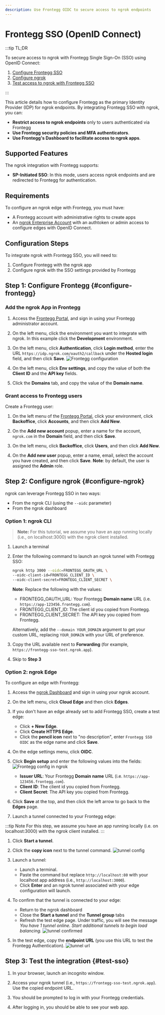 ```yaml
---
description: Use Frontegg OIDC to secure access to ngrok endpoints
---
```


# Frontegg SSO (OpenID Connect)

:::tip TL;DR

To secure access to ngrok with Frontegg Single Sign-On (SSO) using OpenID Connect:

1. [Configure Frontegg SSO](#configure-frontegg)
1. [Configure ngrok](#configure-ngrok)
1. [Test access to ngrok with Frontegg SSO](#test-sso)

:::

This article details how to configure Frontegg as the primary Identity Provider (IDP) for ngrok endpoints.
By integrating Frontegg SSO with ngrok, you can:

- **Restrict access to ngrok endpoints** only to users authenticated via Frontegg
- **Use Frontegg security policies and MFA authenticators**.
- **Use Frontegg's Dashboard to facilitate access to ngrok apps**.

## Supported Features

The ngrok integration with Frontegg supports:

- **SP-Initiated SSO**: In this mode, users access ngrok endpoints and are redirected to Frontegg for authentication.

## Requirements

To configure an ngrok edge with Frontegg, you must have:

- A Frontegg account with administrative rights to create apps
- An [ngrok Enterprise Account](https://ngrok.com/pricing) with an authtoken or admin access to configure edges with OpenID Connect.

## Configuration Steps

To integrate ngrok with Frontegg SSO, you will need to:

1. Configure Frontegg with the ngrok app
1. Configure ngrok with the SSO settings provided by Frontegg

## **Step 1**: Configure Frontegg {#configure-frontegg}

### Add the ngrok App in Frontegg

1. Access the [Frontegg Portal](https://portal.frontegg.com/), and sign in using your Frontegg administrator account.

1. On the left menu, click the environment you want to integrate with ngrok. In this example click the **Development** environment.

1. On the left menu, click **Authentication**, click **Login method**, enter the URL `https://idp.ngrok.com/oauth2/callback` under the **Hosted login** field, and then click **Save**.
   ![Frontegg configuration](img/ngrok_url_configuration_frontegg.png)

1. On the left menu, click **Env settings**, and copy the value of both the **Client ID** and the **API key** fields.

1. Click the **Domains** tab, and copy the value of the **Domain name**.

### Grant access to Frontegg users

Create a Frontegg user:

1. On the left menu of the [Frontegg Portal](https://portal.frontegg.com/), click your environment, click **Backoffice**, click **Accounts**, and then click **Add New**.

1. On the **Add new account** popup, enter a name for the account, `ngrok.com` in the **Domain** field, and then click **Save**.

1. On the left menu, click **Backoffice**, click **Users**, and then click **Add New**.

1. On the **Add new user** popup, enter a name, email, select the account you have created, and then click **Save**.
   **Note**: by default, the user is assigned the **Admin** role.

## **Step 2**: Configure ngrok {#configure-ngrok}

ngrok can leverage Frontegg SSO in two ways:

- From the ngrok CLI (using the `--oidc` parameter)
- From the ngrok dashboard

### **Option 1**: ngrok CLI

> **Note:** For this tutorial, we assume you have an app running locally (i.e., on localhost:3000) with the ngrok client installed.

1. Launch a terminal

1. Enter the following command to launch an ngrok tunnel with Frontegg SSO:

   ```bash
   ngrok http 3000 --oidc=FRONTEGG_OAUTH_URL \
   --oidc-client-id=FRONTEGG_CLIENT_ID \
   --oidc-client-secret=FRONTEGG_CLIENT_SECRET \
   ```

   **Note**: Replace the following with the values:

   - FRONTEGG_OAUTH_URL: Your Frontegg **Domain name** URL (i.e. `https://app-123456.frontegg.com`).
   - FRONTEGG_CLIENT_ID: The client id you copied from Frontegg.
   - FRONTEGG_CLIENT_SECRET: The API key you copied from Frontegg.

   Alternatively, add the `--domain YOUR_DOMAIN` argument to get your custom URL, replacing `YOUR_DOMAIN` with your URL of preference.

1. Copy the URL available next to **Forwarding** (for example, `https://frontegg-sso-test.ngrok.app`).

1. Skip to **Step 3**

### **Option 2**: ngrok Edge

To configure an edge with Frontegg:

1. Access the [ngrok Dashboard](https://dashboard.ngrok.com/) and sign in using your ngrok account.

1. On the left menu, click **Cloud Edge** and then click **Edges**.

1. If you don't have an edge already set to add Frontegg SSO, create a test edge:

   - Click **+ New Edge**.
   - Click **Create HTTPS Edge**.
   - Click the **pencil icon** next to "no description", enter `Frontegg SSO OIDC` as the edge name and click **Save**.

1. On the edge settings menu, click **OIDC**.

1. Click **Begin setup** and enter the following values into the fields:
   ![Frontegg config in ngrok](img/frontegg-1.png)

   - **Issuer URL**: Your Frontegg **Domain name** URL (i.e. `https://app-123456.frontegg.com`).
   - **Client ID**: The client id you copied from Frontegg.
   - **Client Secret**: The API key you copied from Frontegg.

1. Click **Save** at the top, and then click the left arrow to go back to the **Edges** page.

1. Launch a tunnel connected to your Frontegg edge:

:::tip Note
For this step, we assume you have an app running locally (i.e. on localhost:3000) with the ngrok client installed.
:::

1. Click **Start a tunnel**.

1. Click the **copy icon** next to the tunnel command.
   ![tunnel config](img/frontegg-2.png)

1. Launch a tunnel:

   - Launch a terminal.
   - Paste the command but replace `http://localhost:80` with your localhost app address (i.e., `http://localhost:3000`).
   - Click **Enter** and an ngrok tunnel associated with your edge configuration will launch.

1. To confirm that the tunnel is connected to your edge:

   - Return to the ngrok dashboard
   - Close the **Start a tunnel** and the **Tunnel group** tabs
   - Refresh the test edge page. Under traffic, you will see the message _You have 1 tunnel online. Start additional tunnels to begin load balancing._
     ![tunnel confirmed](img/frontegg-3.png)

1. In the test edge, copy the **endpoint URL** (you use this URL to test the Frontegg Authentication).
   ![tunnel url](img/frontegg-4.png)

## Step 3: Test the integration {#test-sso}

1. In your browser, launch an incognito window.

1. Access your ngrok tunnel (i.e., `https://frontegg-sso-test.ngrok.app`). Use the copied endpoint URL.

1. You should be prompted to log in with your Frontegg credentials.

1. After logging in, you should be able to see your web app.
